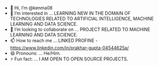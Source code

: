 - 👋 Hi, I’m @kenma08
- 👀 I’m interested in ... LEARNING NEW IN THE DOMAIN OF TECHNOLOGIES RELATED TO ARTIFICIAL INTELLIGENCE, MACHINE LEARNING AND DATA SCIENCE.
- 💞️ I’m looking to collaborate on ... PROJECT RELATED TO MACHINE LEARNING AND DATA SCIENCE.
- 📫 How to reach me ... LINKED PROFINE - https://www.linkedin.com/in/prakhar-gupta-04544625a/
- 😄 Pronouns: ... He/Him.
- ⚡ Fun fact: ... I AM OPEN TO OPEN SOURCE PROJECTS.

<!---
kenma08/kenma08 is a ✨ special ✨ repository because its `README.md` (this file) appears on your GitHub profile.
You can click the Preview link to take a look at your changes.
--->
